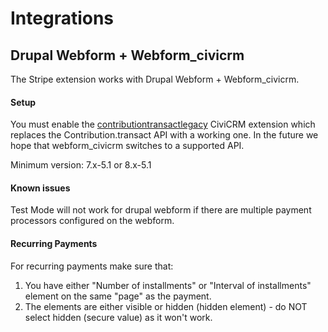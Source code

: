 # Integrations

## Drupal Webform + Webform_civicrm

The Stripe extension works with Drupal Webform + Webform_civicrm.

#### Setup

You must enable the [contributiontransactlegacy](https://github.com/mjwconsult/civicrm-contributiontransactlegacy) CiviCRM extension which replaces the Contribution.transact API with a working one. In the
future we hope that webform_civicrm switches to a supported API.

Minimum version: 7.x-5.1 or 8.x-5.1

#### Known issues

Test Mode will not work for drupal webform if there are multiple payment processors configured on the webform.

#### Recurring Payments

For recurring payments make sure that:
1. You have either "Number of installments" or "Interval of installments" element on the same "page" as the payment.
2. The elements are either visible or hidden (hidden element) - do NOT select hidden (secure value) as it won't work.

